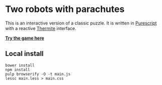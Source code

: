 # Two robots with parachutes

This is an interactive version of a classic puzzle. It is written in
[Purescript](https://github.com/purescript/purescript) with a reactive
[Thermite](https://github.com/paf31/purescript-thermite) interface.

[**Try the game here**](http://david-peter.de/parachuting-robots/)

## Local install

```
bower install
npm install
pulp browserify -O -t main.js
lessc main.less > main.css
```
